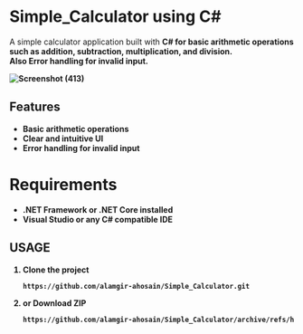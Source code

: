 # Simple_Calculator using C#
A simple calculator application built with <b>C#<b> for basic arithmetic operations such as addition, subtraction, multiplication, and division.<br>
 Also<b> Error handling for invalid input<b>.

![Screenshot (413)](https://github.com/user-attachments/assets/3c75cfdf-ff2f-481b-84eb-caaec56024fe)

## Features
- Basic arithmetic operations
- Clear and intuitive UI
- Error handling for invalid input

# Requirements
- .NET Framework or .NET Core installed
- Visual Studio or any C# compatible IDE
  
## USAGE
1. Clone the project 
   ```bash
   https://github.com/alamgir-ahosain/Simple_Calculator.git
2. or Download ZIP
   ``` bash
   https://github.com/alamgir-ahosain/Simple_Calculator/archive/refs/heads/main.zip

